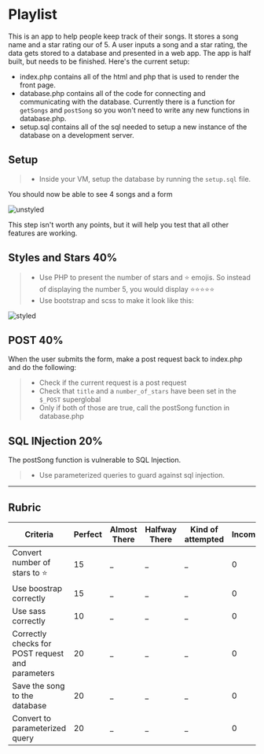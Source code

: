# Playlist

This is an app to help people keep track of their songs. It stores a song name and a star rating our of 5. A user inputs a song and a star rating, the data gets stored to a database and presented in a web app. The app is half built, but needs to be finished. Here's the current setup:

* index.php contains all of the html and php that is used to render the front page.
* database.php contains all of the code for connecting and communicating with the database. Currently there is a function for `getSongs` and `postSong` so you won't need to write any new functions in database.php.
* setup.sql contains all of the sql needed to setup a new instance of the database on a development server.

## Setup

> * Inside your VM, setup the database by running the `setup.sql` file. 

You should now be able to see 4 songs and a form

![unstyled](https://github.com/sam-meech-ward-bcit/Playlist_mideterm/blob/master/images/unstyled.png)

This step isn't worth any points, but it will help you test that all other features are working.

## Styles and Stars 40%

> * Use PHP to present the number of stars and ⭐ emojis. So instead of displaying the number 5, you would display ⭐⭐⭐⭐⭐
> * Use bootstrap and scss to make it look like this:

![styled](https://github.com/sam-meech-ward-bcit/Playlist_mideterm/blob/master/images/styled.png)

## POST 40%

When the user submits the form, make a post request back to index.php and do the following:

> * Check if the current request is a post request
> * Check that `title` and a `number_of_stars` have been set in the `$_POST` superglobal
> * Only if both of those are true, call the postSong function in database.php

## SQL INjection 20%

The postSong function is vulnerable to SQL Injection.

> *  Use parameterized queries to guard against sql injection.

---

## Rubric

Criteria | Perfect | Almost There | Halfway There | Kind of attempted | Incomplete
---|---|---|---|---|---
Convert number of stars to ⭐ | 15 | _ |  _ |  _ | 0
Use boostrap correctly | 15 | _ |  _ |  _ | 0
Use sass correctly | 10 | _ |  _ |  _ | 0
Correctly checks for POST request and parameters | 20 | _ |  _ |  _ | 0
Save the song to the database | 20 | _ |  _ |  _ | 0
Convert to parameterized query  | 20 | _ |  _ |  _ | 0
